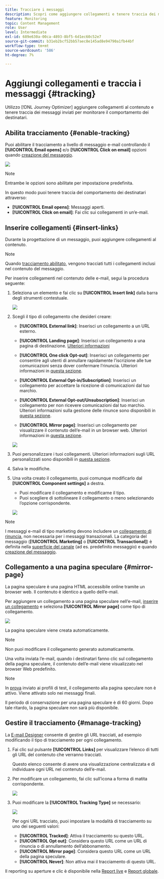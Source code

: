```yaml
---
title: Tracciare i messaggi
description: Scopri come aggiungere collegamenti e tenere traccia dei messaggi inviati
feature: Monitoring
topic: Content Management
role: User
level: Intermediate
exl-id: 689e630a-00ca-4893-8bf5-6d1ec60c52e7
source-git-commit: b31eb2bcf52bb57aec8e145ad8e94790a1fb44bf
workflow-type: tm+mt
source-wordcount: '586'
ht-degree: 7%

---
```


# Aggiungi collegamenti e traccia i messaggi {#tracking}

Utilizzo [!DNL Journey Optimizer] aggiungere collegamenti al contenuto e tenere traccia dei messaggi inviati per monitorare il comportamento dei destinatari.

## Abilita tracciamento {#enable-tracking}

Puoi abilitare il tracciamento a livello di messaggio e-mail controllando il **[!UICONTROL Email opens]** e/o **[!UICONTROL Click on email]** opzioni quando [creazione del messaggio](../messages/get-started-content.md).

![](assets/message-tracking.png)

>[!NOTE]
>
>Entrambe le opzioni sono abilitate per impostazione predefinita.

In questo modo puoi tenere traccia del comportamento dei destinatari attraverso:

* **[!UICONTROL Email opens]**: Messaggi aperti.
* **[!UICONTROL Click on email]**: Fai clic sui collegamenti in un’e-mail.

## Inserire collegamenti {#insert-links}

Durante la progettazione di un messaggio, puoi aggiungere collegamenti al contenuto.

>[!NOTE]
>
>Quando [tracciamento abilitato](#enable-tracking), vengono tracciati tutti i collegamenti inclusi nel contenuto del messaggio.

Per inserire collegamenti nel contenuto delle e-mail, segui la procedura seguente:

1. Seleziona un elemento e fai clic su **[!UICONTROL Insert link]** dalla barra degli strumenti contestuale.

   ![](assets/message-tracking-insert-link.png)

1. Scegli il tipo di collegamento che desideri creare:

   * **[!UICONTROL External link]**: Inserisci un collegamento a un URL esterno.

   * **[!UICONTROL Landing page]**: Inserisci un collegamento a una pagina di destinazione. [Ulteriori informazioni](../landing-pages/get-started-lp.md)

   * **[!UICONTROL One click Opt-out]**: Inserisci un collegamento per consentire agli utenti di annullare rapidamente l’iscrizione alle tue comunicazioni senza dover confermare l’rinuncia. Ulteriori informazioni in [questa sezione](../messages/consent.md#one-click-opt-out).

   * **[!UICONTROL External Opt-in/Subscription]**: Inserisci un collegamento per accettare la ricezione di comunicazioni dal tuo marchio.

   * **[!UICONTROL External Opt-out/Unsubscription]**: Inserisci un collegamento per non ricevere comunicazioni dal tuo marchio. Ulteriori informazioni sulla gestione delle rinunce sono disponibili in [questa sezione](../messages/consent.md#opt-out-management).

   * **[!UICONTROL Mirror page]**: Inserisci un collegamento per visualizzare il contenuto dell’e-mail in un browser web. Ulteriori informazioni in [questa sezione](#mirror-page).

   ![](assets/message-tracking-links.png)

1. Puoi personalizzare i tuoi collegamenti. Ulteriori informazioni sugli URL personalizzati sono disponibili in [questa sezione](../personalization/personalization-syntax.md#perso-urls).

1. Salva le modifiche.

1. Una volta creato il collegamento, puoi comunque modificarlo dal **[!UICONTROL Component settings]** a destra.

   * Puoi modificare il collegamento e modificarne il tipo.
   * Puoi scegliere di sottolineare il collegamento o meno selezionando l’opzione corrispondente.

   ![](assets/message-tracking-link-settings.png)

>[!NOTE]
>
>I messaggi e-mail di tipo marketing devono includere un [collegamento di rinuncia](../messages/consent.md#opt-out-management), non necessaria per i messaggi transazionali. La categoria del messaggio (**[!UICONTROL Marketing]** o **[!UICONTROL Transactional]**) è definita nella [superficie del canale](../configuration/channel-surfaces.md#email-type) (ad es. predefinito messaggio) e quando [creazione del messaggio](../messages/get-started-content.md#create-new-message).

## Collegamento a una pagina speculare {#mirror-page}

La pagina speculare è una pagina HTML accessibile online tramite un browser web. Il contenuto è identico a quello dell’e-mail.

Per aggiungere un collegamento a una pagina speculare nell’e-mail, [inserire un collegamento](#insert-links) e seleziona **[!UICONTROL Mirror page]** come tipo di collegamento.

![](assets/message-tracking-mirror-page.png)

La pagina speculare viene creata automaticamente.

>[!NOTE]
>
>Non puoi modificare il collegamento generato automaticamente.

Una volta inviata l’e-mail, quando i destinatari fanno clic sul collegamento della pagina speculare, il contenuto dell’e-mail viene visualizzato nel browser Web predefinito.

>[!NOTE]
>
>In [prova](preview.md#send-proofs) inviato ai profili di test, il collegamento alla pagina speculare non è attivo. Viene attivato solo nei messaggi finali.

Il periodo di conservazione per una pagina speculare è di 60 giorni. Dopo tale ritardo, la pagina speculare non sarà più disponibile.

## Gestire il tracciamento {#manage-tracking}

La [E-mail Designer](create-email-content.md) consente di gestire gli URL tracciati, ad esempio modificando il tipo di tracciamento per ogni collegamento.

1. Fai clic sul pulsante **[!UICONTROL Links]** per visualizzare l’elenco di tutti gli URL del contenuto che verranno tracciati.

   Questo elenco consente di avere una visualizzazione centralizzata e di individuare ogni URL nel contenuto dell’e-mail.

1. Per modificare un collegamento, fai clic sull’icona a forma di matita corrispondente.

   ![](assets/message-tracking-edit-links.png)

1. Puoi modificare la **[!UICONTROL Tracking Type]** se necessario:

   ![](assets/message-tracking-edit-a-link.png)

   Per ogni URL tracciato, puoi impostare la modalità di tracciamento su uno dei seguenti valori:

   * **[!UICONTROL Tracked]**: Attiva il tracciamento su questo URL.
   * **[!UICONTROL Opt out]**: Considera questo URL come un URL di rinuncia o di annullamento dell’abbonamento.
   * **[!UICONTROL Mirror page]**: Considera questo URL come un URL della pagina speculare.
   * **[!UICONTROL Never]**: Non attiva mai il tracciamento di questo URL. <!--This information is saved: if the URL appears again in a future message, its tracking is automatically deactivated.-->

Il reporting su aperture e clic è disponibile nella [Report live](../reports/live-report.md) e [Report globale](../reports/global-report.md).
